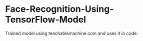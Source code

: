 # Face-Recognition-Using-TensorFlow-Model
Trained model using teachablemachine.com and uses it in code.
